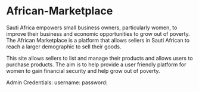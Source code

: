 # African-Marketplace

Sauti Africa empowers small business owners, particularly women, to improve their business and economic opportunities to grow out of poverty. The African Marketplace is a platform that allows sellers in Sauti African to reach a larger demographic to sell their goods.

This site allows sellers to list and manage their products and allows users to purchase products. The aim is to help provide a user friendly platform for women to gain financial security and help grow out of poverty.

Admin Credentials:
username:
password:

